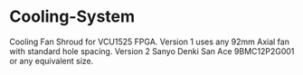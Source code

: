 # Cooling-System
Cooling Fan Shroud for VCU1525 FPGA. 
Version 1 uses any 92mm Axial fan with standard hole spacing.
Version 2 Sanyo Denki San Ace 9BMC12P2G001 or any equivalent size.
